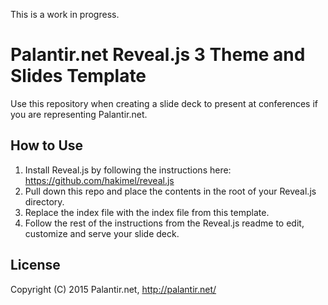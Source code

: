 This is a work in progress.

# Palantir.net Reveal.js 3 Theme and Slides Template

Use this repository when creating a slide deck to present at conferences if you are representing Palantir.net.

## How to Use

1. Install Reveal.js by following the instructions here: https://github.com/hakimel/reveal.js
2. Pull down this repo and place the contents in the root of your Reveal.js directory.
3. Replace the index file with the index file from this template.
4. Follow the rest of the instructions from the Reveal.js readme to edit, customize and serve your slide deck.

## License

Copyright (C) 2015 Palantir.net, http://palantir.net/
